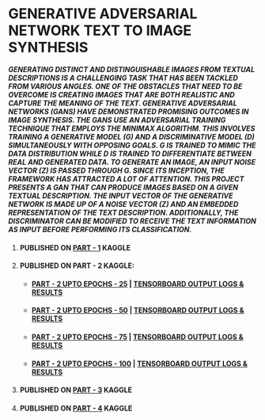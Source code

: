 # **GENERATIVE ADVERSARIAL NETWORK TEXT TO IMAGE SYNTHESIS**
***GENERATING DISTINCT AND DISTINGUISHABLE IMAGES FROM TEXTUAL DESCRIPTIONS IS A CHALLENGING TASK THAT HAS BEEN TACKLED FROM VARIOUS ANGLES. ONE OF THE OBSTACLES THAT NEED TO BE OVERCOME IS CREATING IMAGES THAT ARE BOTH REALISTIC AND CAPTURE THE MEANING OF THE TEXT. GENERATIVE ADVERSARIAL NETWORKS (GANS) HAVE DEMONSTRATED PROMISING OUTCOMES IN IMAGE SYNTHESIS. THE GANS USE AN ADVERSARIAL TRAINING TECHNIQUE THAT EMPLOYS THE MINIMAX ALGORITHM. THIS INVOLVES TRAINING A GENERATIVE MODEL (G) AND A DISCRIMINATIVE MODEL (D) SIMULTANEOUSLY WITH OPPOSING GOALS. G IS TRAINED TO MIMIC THE DATA DISTRIBUTION WHILE D IS TRAINED TO DIFFERENTIATE BETWEEN REAL AND GENERATED DATA. TO GENERATE AN IMAGE, AN INPUT NOISE VECTOR (Z) IS PASSED THROUGH G. SINCE ITS INCEPTION, THE FRAMEWORK HAS ATTRACTED A LOT OF ATTENTION. THIS PROJECT PRESENTS A GAN THAT CAN PRODUCE IMAGES BASED ON A GIVEN TEXTUAL DESCRIPTION. THE INPUT VECTOR OF THE GENERATIVE NETWORK IS MADE UP OF A NOISE VECTOR (Z) AND AN EMBEDDED REPRESENTATION OF THE TEXT DESCRIPTION. ADDITIONALLY, THE DISCRIMINATOR CAN BE MODIFIED TO RECEIVE THE TEXT INFORMATION AS INPUT BEFORE PERFORMING ITS CLASSIFICATION.***

<ol>
  <li>
    <h4><strong>PUBLISHED ON <a href=https://www.kaggle.com/code/rahuldhanola/generative-text-to-image-synthesis-part-1>PART - 1</a> KAGGLE</strong></h4>
  </li>
  <li>
    <h4><strong>PUBLISHED ON PART - 2 KAGGLE: </strong></h4>

<ul>
<li>
    <h4><strong> <a href=https://www.kaggle.com/code/rahuldhanola/generative-text-to-image-synthesis-part-2-epoch-25>PART - 2 UPTO EPOCHS - 25</a> | <a href=https://tensorboard.dev/experiment/tMgLC8smTVyEAGZdUPy9LQ/>TENSORBOARD OUTPUT LOGS & RESULTS</a> </strong></h4>
</li>
<li>
    <h4><strong> <a href=https://www.kaggle.com/code/rahuldhanola/generative-text-to-image-synthesis-part-2-epoch-50>PART - 2 UPTO EPOCHS - 50</a> | <a href=https://tensorboard.dev/experiment/CO18WBb9SqypCvpjKN7I1Q/>TENSORBOARD OUTPUT LOGS & RESULTS</a>  </strong></h4>
</li>
<li>
    <h4><strong> <a href=https://www.kaggle.com/code/rahuldhanola/generative-text-to-image-synthesis-part-2-epoch-75>PART - 2 UPTO EPOCHS - 75</a> | <a href=https://tensorboard.dev/experiment/yov8qyIqRPSlmyzLp1Wp1Q/>TENSORBOARD OUTPUT LOGS & RESULTS</a>  </strong></h4>
</li>
<li>
    <h4><strong> <a href=https://www.kaggle.com/code/rahuldhanola/generative-text-to-image-synthesis-part-2-epoch100>PART - 2 UPTO EPOCHS - 100</a> | <a href=https://tensorboard.dev/experiment/4f6ojGr4S1eMHeuPX7SPGg/>TENSORBOARD OUTPUT LOGS & RESULTS</a> </strong></h4>
</li>
</ul>

<li>
    <h4><strong>PUBLISHED ON <a href=https://www.kaggle.com/code/rahuldhanola/generative-text-to-image-synthesis-part-3>PART - 3</a> KAGGLE</strong></h4>
  </li>
  <li>
    <h4><strong>PUBLISHED ON <a href=https://www.kaggle.com/code/rahuldhanola/generative-text-to-image-synthesis-part-4/settings?scriptVersionId=125058714>PART - 4</a> KAGGLE</strong></h4>
  </li>
  
    
  </li>
  
  </ol>
